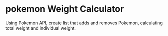 # pokemon Weight Calculator

Using Pokemon API, create list that adds and removes Pokemon, calculating total weight and individual weight. 
